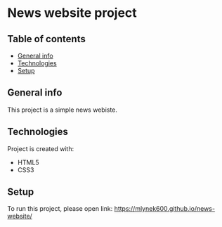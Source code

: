 # News website project

## Table of contents
* [General info](#general-info)
* [Technologies](#technologies)
* [Setup](#setup)

## General info
This project is a simple news webiste.
	
## Technologies
Project is created with:
* HTML5
* CSS3
	
## Setup
To run this project, please open link:
https://mlynek600.github.io/news-website/
